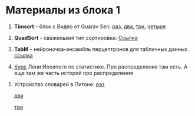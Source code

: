 # Материалы из блока 1


1) **Timsort** - блок с Видео от Guarav Sen: [раз](https://youtu.be/emeME__917E?si=aN14x-_kemaqJZZg), [два](https://youtu.be/6DOhQyqAAvU?si=l9_gfQbQkvVDziGB), [три](https://youtu.be/Yk4CBisILaw?si=zIysc-nRPnXjPbcg), [четыре](https://youtu.be/o8y9uYygLcw?si=RdfT6K_dkUQoHOsi)

2) **QuadSort** - свеженький тип сортировки. [Ссылка](https://github.com/scandum/quadsort)

3) **TabM** - нейроночка-ансамбль перцептронов для табличных данных. [ссылка](https://arxiv.org/abs/2410.24210)

4) [Курс](http://iosipoi.com/teaching/applied-statistics-2/) Лени Иосипого по статистике. Про распределения там есть. А еще там же часть историй про распределения

5) Устройство словарей в Питоне:
    [раз](https://habr.com/ru/companies/otus/articles/448350/)

    [два](https://habr.com/ru/articles/432996/)

    [три](https://legacy.marshal.dev/blog/post/kak-ustroen-slovar-dict-v-python)




